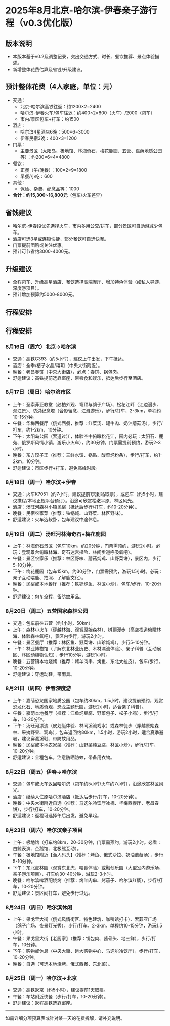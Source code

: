 # 2025年8月北京-哈尔滨-伊春亲子游行程（v0.3优化版）

## 版本说明
- 本版本基于v0.2及调整记录，突出交通方式、时长、餐饮推荐、景点体验描述。
- 新增整体花费估算及省钱/升级建议。

## 预计整体花费（4人家庭，单位：元）
- 交通：
  - 北京-哈尔滨高铁往返：约1200×2=2400
  - 哈尔滨-伊春火车/包车往返：约400×2=800（火车）/2000（包车）
  - 市内/景区包车+打车：约1500
- 酒店：
  - 哈尔滨4星酒店6晚：500×6=3000
  - 伊春民宿3晚：400×3=1200
- 门票：
  - 主要景区（太阳岛、极地馆、林海奇石、梅花鹿园、五营、嘉荫地质公园等）：约200×6×4=4800
- 餐饮：
  - 正餐（午/晚餐）：100×2×9=1800
  - 早餐/小吃：600
- 其他：
  - 保险、杂费、纪念品等：1000
- **合计：约15,300~16,800元**（包车/火车差异）

## 省钱建议
- 哈尔滨-伊春段优先选择火车，市内多用公交/拼车，部分景区可自助游减少包车。
- 酒店可选3星或连锁快捷，部分餐饮可自选快餐。
- 门票提前团购或关注优惠。
- 预计可节省约3000-4000元。

## 升级建议
- 全程包车、升级高星酒店、餐饮选择高端餐厅、增加特色体验（如私人导游、深度游项目）。
- 预计增加预算约5000-8000元。

## 行程安排

## 行程安排
### 8月16日（周六）北京→哈尔滨
- 交通：高铁G393（约5小时），建议上午出发，下午抵达。
- 酒店：全季/桔子水晶/禧玥（中央大街附近）。
- 晚餐：老昌春饼（中央大街店），必点：春饼、锅包肉。
- 舒适建议：高铁提前选靠窗座，带零食和娱乐，抵达后步行至酒店。

### 8月17日（周日）哈尔滨市区
- 上午：圣索菲亚教堂（必拍外观、穹顶与鸽子广场）、松花江畔（江边漫步、观江景）、防洪纪念塔（合影留念、江滩游乐），步行/打车，2-3km，单程约10-15分钟。
- 午餐：华梅西餐厅（俄式西餐，推荐：红菜汤、罐牛肉、奶油蘑菇汤），步行/打车，约1-2km，10分钟。
- 下午：太阳岛公园（索道过江，体验空中俯瞰松花江，园内必玩：太阳石、鹿苑、俄罗斯风情小镇，游乐小火车），约30分钟，门票需提前预约，游玩2-3小时。
- 晚餐：东方饺子王（推荐：三鲜水饺、锅贴、酸菜炖粉条），步行/打车，约1-2km，10分钟。
- 舒适建议：市区步行+打车，避免高峰时段。

### 8月18日（周一）哈尔滨→伊春
- 交通：火车K7051（约7小时，建议提前1天到站取票），或包车（约5小时，建议携程/本地正规平台预订）。沿途可欣赏松嫩平原、林区风光。
- 酒店：汤旺河森林小镇民宿（抵达后步行/打车，约10-20分钟）。
- 晚餐：民宿农家菜（推荐：铁锅炖、山野菜、林区野味）。
- 舒适建议：火车选软卧，包车建议中途休息。

### 8月19日（周二）汤旺河林海奇石+梅花鹿园
- 上午：林海奇石景区（包车10km，约20分钟，门票需预约，游玩2小时。必玩：登观景台俯瞰林海、奇石迷宫探险、林间步道呼吸氧吧）。
- 午餐：景区农家乐（推荐：林区野味、蘑菇炖鸡、山野菜饼），景区内，步行5-10分钟。
- 下午：梅花鹿园（包车15km，约30分钟，门票需预约，游玩1.5小时。必玩：亲子互动喂鹿、拍照、了解鹿文化）。
- 晚餐：民宿或本地餐厅（推荐：铁锅炖鱼、林区小炒），包车/步行，10-20分钟。
- 舒适建议：包车全程，备防蚊用品。

### 8月20日（周三）五营国家森林公园
- 交通：包车前往五营（约1小时，50km）。
- 上午：森林小火车（穿越林海、观赏原始森林）、树顶漫步（高空栈道俯瞰林海、体验森林氧吧），景区内步行，游玩2小时。
- 午餐：景区餐厅（推荐：林区鱼、野菜饼、山珍炖鸡），步行5-10分钟。
- 下午：林业博物馆（了解东北林业历史、木材漂流体验）、亲子科普（互动展区、林区动植物认知），步行10分钟，游玩1小时。
- 晚餐：五营镇本地烧烤（推荐：烤羊肉串、烤鱼、东北大拉皮），包车/步行，10-20分钟。
- 舒适建议：穿运动鞋，带雨具。

### 8月21日（周四）伊春深度游
- 上午：嘉荫恐龙国家地质公园（包车约80km，1.5小时，建议提前预约，观赏恐龙化石、地质奇观，恐龙主题乐园，游玩2小时，适合亲子科普）。
- 午餐：嘉荫本地餐厅（推荐：江鱼炖豆腐、野菜包子、松子小鸡），步行/打车，10-20分钟。
- 下午：汤旺河漂流（皮划艇体验、林间溪流戏水）或森林徒步（穿越原始森林、采摘野果、观鸟），包车返回约80km，1.5小时，游玩2小时，适合夏季避暑，建议穿溯溪鞋、带防蚊用品。
- 晚餐：民宿或本地农家菜（推荐：山野菜炖豆腐、林区小炒），步行/打车，10-20分钟。
- 舒适建议：全程包车，注意防晒防蚊，带备用衣物。

### 8月22日（周五）伊春→哈尔滨
- 交通：包车或火车返回哈尔滨（包车约5小时/火车约7小时），沿途欣赏林区风光。
- 酒店：继续入住原哈尔滨酒店（抵达后步行/打车，10-20分钟）。
- 晚餐：中央大街附近自选（推荐：马迭尔冷饮厅冰棍、华梅西餐厅、老昌春饼），步行/打车，10-20分钟。
- 舒适建议：返程可选择午后出发，避免早起。

### 8月23日（周六）哈尔滨亲子项目
- 上午：极地馆（打车约8km，20-30分钟，门票需预约，游玩2小时。必看：白鲸表演、企鹅馆、北极熊互动）。
- 午餐：极地馆附近【渔人码头】（推荐：烤鱼、俄式沙拉、奶油蘑菇汤），步行5-10分钟。
- 下午：东北虎林园（观赏东北虎、喂食体验）或融创乐园（大型室内游乐场、亲子游乐项目），打车约30-40分钟，游玩2-3小时。
- 晚餐：哈尔滨啤酒配烧烤（推荐：烤羊肉串、烤茄子、哈尔滨红肠），步行/打车，10-20分钟。
- 舒适建议：景区间打车，避免步行过远。

### 8月24日（周日）哈尔滨休闲
- 上午：果戈里大街（俄式风情街区、特色建筑、咖啡馆打卡）、索菲亚广场（鸽子广场、夜景灯光秀），步行/打车，2-3km，单程约10-15分钟，游玩1.5小时。
- 午餐：果戈里大街【老厨家】（推荐：锅包肉、酱骨头、地三鲜），步行/打车，10分钟。
- 下午：购物或休息（中央大街、远大购物中心、马迭尔冷饮厅），步行/打车，10-20分钟。
- 晚餐：自选（可选本地烧烤、俄式西餐、东北菜）。

### 8月25日（周一）哈尔滨→北京
- 交通：高铁返京（约5小时），建议提前1天取票。
- 午餐：车站附近快餐（步行/打车，10-20分钟）。
- 舒适建议：返程高铁选靠窗座。

---

如需详细分项预算表或针对某一天的花费拆解，请补充说明。
